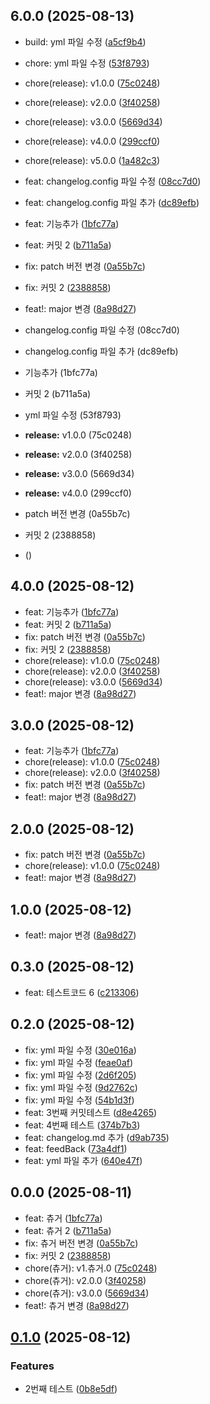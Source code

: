 ## 6.0.0 (2025-08-13)

* build: yml 파일 수정 ([a5cf9b4](https://github.com/hoyyChoi/yeonseubpun/commit/a5cf9b4))
* chore: yml 파일 수정 ([53f8793](https://github.com/hoyyChoi/yeonseubpun/commit/53f8793))
* chore(release): v1.0.0 ([75c0248](https://github.com/hoyyChoi/yeonseubpun/commit/75c0248))
* chore(release): v2.0.0 ([3f40258](https://github.com/hoyyChoi/yeonseubpun/commit/3f40258))
* chore(release): v3.0.0 ([5669d34](https://github.com/hoyyChoi/yeonseubpun/commit/5669d34))
* chore(release): v4.0.0 ([299ccf0](https://github.com/hoyyChoi/yeonseubpun/commit/299ccf0))
* chore(release): v5.0.0 ([1a482c3](https://github.com/hoyyChoi/yeonseubpun/commit/1a482c3))
* feat: changelog.config 파일 수정 ([08cc7d0](https://github.com/hoyyChoi/yeonseubpun/commit/08cc7d0))
* feat: changelog.config 파일 추가 ([dc89efb](https://github.com/hoyyChoi/yeonseubpun/commit/dc89efb))
* feat: 기능추가 ([1bfc77a](https://github.com/hoyyChoi/yeonseubpun/commit/1bfc77a))
* feat: 커밋 2 ([b711a5a](https://github.com/hoyyChoi/yeonseubpun/commit/b711a5a))
* fix: patch 버전 변경 ([0a55b7c](https://github.com/hoyyChoi/yeonseubpun/commit/0a55b7c))
* fix: 커밋 2 ([2388858](https://github.com/hoyyChoi/yeonseubpun/commit/2388858))
* feat!: major 변경 ([8a98d27](https://github.com/hoyyChoi/yeonseubpun/commit/8a98d27))




* changelog.config 파일 수정 (08cc7d0)
* changelog.config 파일 추가 (dc89efb)
* 기능추가 (1bfc77a)
* 커밋 2 (b711a5a)
* yml 파일 수정 (53f8793)
* **release:** v1.0.0 (75c0248)
* **release:** v2.0.0 (3f40258)
* **release:** v3.0.0 (5669d34)
* **release:** v4.0.0 (299ccf0)
* patch 버전 변경 (0a55b7c)
* 커밋 2 (2388858)
*  ()



## 4.0.0 (2025-08-12)

* feat: 기능추가 ([1bfc77a](https://github.com/hoyyChoi/yeonseubpun/commit/1bfc77a))
* feat: 커밋 2 ([b711a5a](https://github.com/hoyyChoi/yeonseubpun/commit/b711a5a))
* fix: patch 버전 변경 ([0a55b7c](https://github.com/hoyyChoi/yeonseubpun/commit/0a55b7c))
* fix: 커밋 2 ([2388858](https://github.com/hoyyChoi/yeonseubpun/commit/2388858))
* chore(release): v1.0.0 ([75c0248](https://github.com/hoyyChoi/yeonseubpun/commit/75c0248))
* chore(release): v2.0.0 ([3f40258](https://github.com/hoyyChoi/yeonseubpun/commit/3f40258))
* chore(release): v3.0.0 ([5669d34](https://github.com/hoyyChoi/yeonseubpun/commit/5669d34))
* feat!: major 변경 ([8a98d27](https://github.com/hoyyChoi/yeonseubpun/commit/8a98d27))



## 3.0.0 (2025-08-12)

* feat: 기능추가 ([1bfc77a](https://github.com/hoyyChoi/yeonseubpun/commit/1bfc77a))
* chore(release): v1.0.0 ([75c0248](https://github.com/hoyyChoi/yeonseubpun/commit/75c0248))
* chore(release): v2.0.0 ([3f40258](https://github.com/hoyyChoi/yeonseubpun/commit/3f40258))
* fix: patch 버전 변경 ([0a55b7c](https://github.com/hoyyChoi/yeonseubpun/commit/0a55b7c))
* feat!: major 변경 ([8a98d27](https://github.com/hoyyChoi/yeonseubpun/commit/8a98d27))



## 2.0.0 (2025-08-12)

* fix: patch 버전 변경 ([0a55b7c](https://github.com/hoyyChoi/yeonseubpun/commit/0a55b7c))
* chore(release): v1.0.0 ([75c0248](https://github.com/hoyyChoi/yeonseubpun/commit/75c0248))
* feat!: major 변경 ([8a98d27](https://github.com/hoyyChoi/yeonseubpun/commit/8a98d27))



## 1.0.0 (2025-08-12)

* feat!: major 변경 ([8a98d27](https://github.com/hoyyChoi/yeonseubpun/commit/8a98d27))



## 0.3.0 (2025-08-12)

* feat: 테스트코드 6 ([c213306](https://github.com/hoyyChoi/yeonseubpun/commit/c213306))



## 0.2.0 (2025-08-12)

* fix: yml 파일 수정 ([30e016a](https://github.com/hoyyChoi/yeonseubpun/commit/30e016a))
* fix: yml 파일 수정 ([feae0af](https://github.com/hoyyChoi/yeonseubpun/commit/feae0af))
* fix: yml 파일 수정 ([2d6f205](https://github.com/hoyyChoi/yeonseubpun/commit/2d6f205))
* fix: yml 파일 수정 ([9d2762c](https://github.com/hoyyChoi/yeonseubpun/commit/9d2762c))
* fix: yml 파일 수정 ([54b1d3f](https://github.com/hoyyChoi/yeonseubpun/commit/54b1d3f))
* feat: 3번째 커밋테스트 ([d8e4265](https://github.com/hoyyChoi/yeonseubpun/commit/d8e4265))
* feat: 4번째 테스트 ([374b7b3](https://github.com/hoyyChoi/yeonseubpun/commit/374b7b3))
* feat: changelog.md 추가 ([d9ab735](https://github.com/hoyyChoi/yeonseubpun/commit/d9ab735))
* feat: feedBack ([73a4df1](https://github.com/hoyyChoi/yeonseubpun/commit/73a4df1))
* feat: yml 파일 추가 ([640e47f](https://github.com/hoyyChoi/yeonseubpun/commit/640e47f))


## 0.0.0 (2025-08-11)

* feat: 츄거 ([1bfc77a](https://github.com/hoyyChoi/yeonseubpun/commit/1bfc77a))
* feat: 츄거 2 ([b711a5a](https://github.com/hoyyChoi/yeonseubpun/commit/b711a5a))
* fix: 츄거 버전 변경 ([0a55b7c](https://github.com/hoyyChoi/yeonseubpun/commit/0a55b7c))
* fix: 커밋 2 ([2388858](https://github.com/hoyyChoi/yeonseubpun/commit/2388858))
* chore(츄거): v1.츄거.0 ([75c0248](https://github.com/hoyyChoi/yeonseubpun/commit/75c0248))
* chore(츄거): v2.0.0 ([3f40258](https://github.com/hoyyChoi/yeonseubpun/commit/3f40258))
* chore(츄거): v3.0.0 ([5669d34](https://github.com/hoyyChoi/yeonseubpun/commit/5669d34))
* feat!: 츄거 변경 ([8a98d27](https://github.com/hoyyChoi/yeonseubpun/commit/8a98d27))



## [0.1.0](https://github.com/hoyyChoi/interview-spark-garden/compare/v1.2.0...v0.1.0) (2025-08-12)

### Features

* 2번째 테스트 ([0b8e5df](https://github.com/hoyyChoi/interview-spark-garden/commit/0b8e5df7f1d7f99a2d8bfeb1e69eb7414295bf9c))
